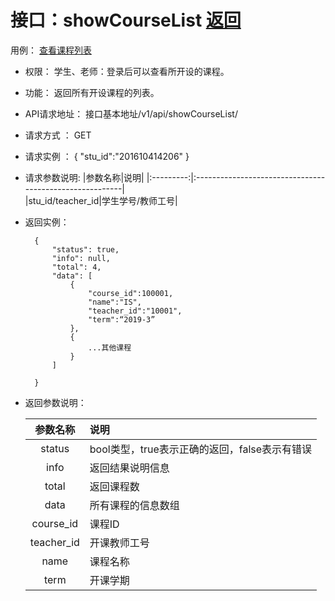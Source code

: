 # 接口：showCourseList  [返回](../README.md)
用例： [查看课程列表](../case/showCourseList.md)

- 权限：
    学生、老师：登录后可以查看所开设的课程。

- 功能：
    返回所有开设课程的列表。

- API请求地址：
   接口基本地址/v1/api/showCourseList/

- 请求方式 ：
    GET
    
- 请求实例 ：
        {
            "stu_id":"201610414206"
        }

- 请求参数说明:
    |参数名称|说明|
    |:---------:|:--------------------------------------------------------|      
    |stu_id/teacher_id|学生学号/教师工号|

- 返回实例：

        {
            "status": true,
            "info": null,
            "total": 4,
            "data": [
                {
                    "course_id":100001,
                    "name":"IS",
                    "teacher_id":"10001",
                    "term":“2019-3”
                },
                {
                    ...其他课程
                }
            ]
                
        }

- 返回参数说明：

  |参数名称|说明|
  |:---------:|:--------------------------------------------------------|
  |status|bool类型，true表示正确的返回，false表示有错误|
  |info|返回结果说明信息|
  |total|返回课程数|
  |data|所有课程的信息数组|
  |course_id|课程ID|
  |teacher_id|开课教师工号|
  |name|课程名称|
  |term|开课学期|
